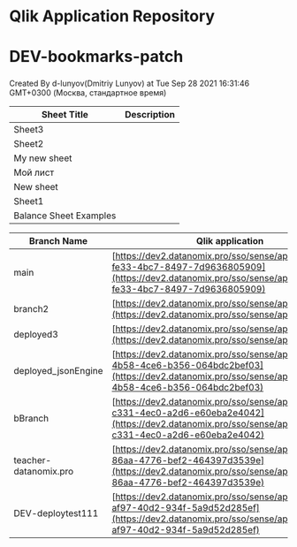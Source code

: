 # Qlik Application Repository 
# DEV-bookmarks-patch
### 
Created By d-lunyov(Dmitriy Lunyov) at Tue Sep 28 2021 16:31:46 GMT+0300 (Москва, стандартное время)




Sheet Title | Description
------------ | -------------
Sheet3|
Sheet2|
My new sheet|
Мой лист|
New sheet|
Sheet1|
Balance Sheet Examples|



Branch Name|Qlik application
---|---
main|[https://dev2.datanomix.pro/sso/sense/app/9ae1ceb4-fe33-4bc7-8497-7d9636805909](https://dev2.datanomix.pro/sso/sense/app/9ae1ceb4-fe33-4bc7-8497-7d9636805909)
branch2|[https://dev2.datanomix.pro/sso/sense/app/null](https://dev2.datanomix.pro/sso/sense/app/null)
deployed3|[https://dev2.datanomix.pro/sso/sense/app/null](https://dev2.datanomix.pro/sso/sense/app/null)
deployed_jsonEngine|[https://dev2.datanomix.pro/sso/sense/app/568f865d-4b58-4ce6-b356-064bdc2bef03](https://dev2.datanomix.pro/sso/sense/app/568f865d-4b58-4ce6-b356-064bdc2bef03)
bBranch|[https://dev2.datanomix.pro/sso/sense/app/049a39fc-c331-4ec0-a2d6-e60eba2e4042](https://dev2.datanomix.pro/sso/sense/app/049a39fc-c331-4ec0-a2d6-e60eba2e4042)
teacher-datanomix.pro|[https://dev2.datanomix.pro/sso/sense/app/667ec2fc-86aa-4776-bef2-464397d3539e](https://dev2.datanomix.pro/sso/sense/app/667ec2fc-86aa-4776-bef2-464397d3539e)
DEV-deploytest111|[https://dev2.datanomix.pro/sso/sense/app/88951350-af97-40d2-934f-5a9d52d285ef](https://dev2.datanomix.pro/sso/sense/app/88951350-af97-40d2-934f-5a9d52d285ef)